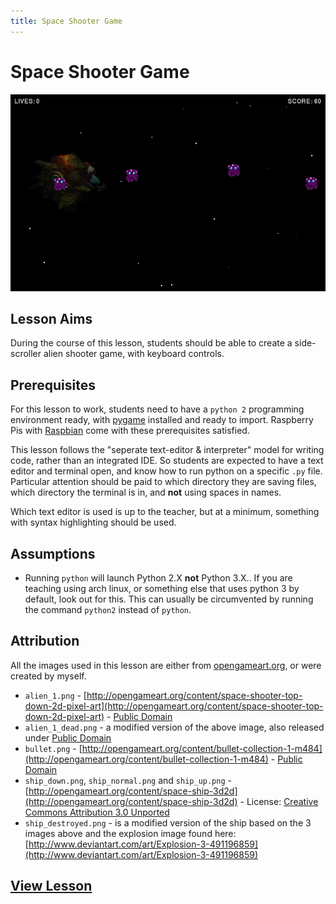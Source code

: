 ```yaml
---
title: Space Shooter Game
---
```


# Space Shooter Game

<div style="text-align: center">
<img src="lesson/015.png" alt="Screenshot" />
</div>

## Lesson Aims

During the course of this lesson, students should be able to create a
side-scroller alien shooter game, with keyboard controls.

## Prerequisites

For this lesson to work, students need to have a `python 2` programming
environment ready, with [pygame](http://pygame.org/) installed and ready to
import. Raspberry Pis with [Raspbian](http://www.raspbian.org/) come with these
prerequisites satisfied.

This lesson follows the "seperate text-editor & interpreter" model for writing
code, rather than an integrated IDE. So students are expected to have a text
editor and terminal open, and know how to run python on a specific `.py` file.
Particular attention should be paid to which directory they are saving files,
which directory the terminal is in, and **not** using spaces in names.

Which text editor is used is up to the teacher, but at a minimum, something
with syntax highlighting should be used.

## Assumptions

* Running `python` will launch Python 2.X **not** Python 3.X.. If you are
  teaching using arch linux, or something else that uses python 3 by default,
  look out for this. This can usually be circumvented by running the command
  `python2` instead of `python`.

## Attribution

All the images used in this lesson are either from
[opengameart.org](http://opengameart.org/), or were created by myself.

* `alien_1.png` -
  [http://opengameart.org/content/space-shooter-top-down-2d-pixel-art](http://opengameart.org/content/space-shooter-top-down-2d-pixel-art) -
  [Public Domain](http://creativecommons.org/publicdomain/zero/1.0/)
* `alien_1_dead.png` - a modified version of the above image, also released
   under [Public Domain](http://creativecommons.org/publicdomain/zero/1.0/)
* `bullet.png` -
  [http://opengameart.org/content/bullet-collection-1-m484](http://opengameart.org/content/bullet-collection-1-m484) -
  [Public Domain](http://creativecommons.org/publicdomain/zero/1.0/)
* `ship_down.png`, `ship_normal.png` and `ship_up.png` -
  [http://opengameart.org/content/space-ship-3d2d](http://opengameart.org/content/space-ship-3d2d) -
  License: [Creative Commons Attribution 3.0 Unported](http://creativecommons.org/licenses/by/3.0/)
* `ship_destroyed.png` - is a modified version of the ship based on the 3
  images above and the explosion image found here:
  [http://www.deviantart.com/art/Explosion-3-491196859](http://www.deviantart.com/art/Explosion-3-491196859)

## [View Lesson](lesson/)
